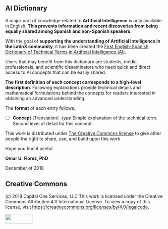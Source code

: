 ## AI Dictionary

A major part of knowledge related to **Artificial Intelligence** is only available in English. **This prevents information and recent discoveries from being equally shared among Spanish and non-Spanish speakers**. 

With the goal of **supporting the understanding of Artificial Intelligence in the LatinX community**, it has been created the [First English-Spanish Dictionary of Technical Terms in Artificial Intelligence (AI)](https://github.com/capitalone/AI_Dictionary_English_Spanish/blob/master/release/AI_Dictionary.pdf).  

Users that may benefit from this dictionary are students, media professionals, and scientific disseminators who need quick and direct access to AI concepts that can be easily shared.

**The first definition of each concept corresponds to a high-level description**. Following explanations provide technical details and mathematical formulations behind the concepts for readers interested in obtaining an advanced understanding. 

The **format** of each entry follows;


- [ ] **Concept** [Translation] -*type* Simple explanation of the technical term. Second level of detail for this concept.

  
This work is distributed under [The Creative Commons license](https://creativecommons.org/licenses/by/4.0/legalcode) to give other people the right to share, use, and build upon this work 

Hope you find it useful. 

**Omar U. Florez, PhD**

December of 2018

## Creative Commons
(c) 2018 Capital One Services, LLC 
This work is licensed under the Creative Commons Attribution 4.0 International License. To view a copy of this license, visit https://creativecommons.org/licenses/by/4.0/legalcode.
<p align="left">
  <img src="https://mirrors.creativecommons.org/presskit/buttons/88x31/png/by.png" width="88" height="31">
</p>